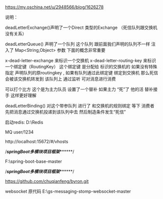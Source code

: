 https://my.oschina.net/u/2948566/blog/1626278

说明：

deadLetterExchange()声明了一个Direct 类型的Exchange （死信队列跟交换机没有关系）

deadLetterQueue() 声明了一个队列   这个队列 跟前面我们声明的队列不一样    注入了 Map<String,Object> 参数    下面的概念非常重要

x-dead-letter-exchange 来标识一个交换机  x-dead-letter-routing-key  来标识一个绑定键（RoutingKey） 
 这个绑定键 是分配给 标识的交换机的   如果没有特殊指定 声明队列的原routingkey , 如果有队列通过此绑定键 绑定到交换机    那么死信会被该交换机转发到 该队列上  通过监听 可对消息进行消费

可以打个比方  这个是为主力队员 设置了一个替补   如果主力 “死”了   他的活 替补接手  这样更好理解

deadLetterBinding() 对这个带参队列 进行了 和交换机的规则绑定   等下 消费者 先把消息通过交换机投递到该队列中去   然后制造条件发生“死信”

启动redis:  D:\Redis


MQ user/1234

http://localhost:15672/#/vhosts

/*******springBoot多模块项目框架*************/

F:\spring-boot-base-master  

/*******springBoot多模块项目框架*************/

https://github.com/chuqianfeng/byron.git


websocket 原代码 E:\gs-messaging-stomp-websocket-master
